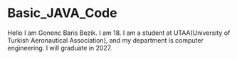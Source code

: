 # Basic_JAVA_Code
Hello I am Gonenc Baris Bezik. I am 18. I am a student at UTAA(University of Turkish Aeronautical Association), and my department is computer engineering. I will graduate in 2027.
